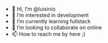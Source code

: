 - 👋 Hi, I’m @luisinio
- 👀 I’m interested in development
- 🌱 I’m currently learning fullstack
- 💞️ I’m looking to collaborate on online
- 📫 How to reach me by here ;)

<!---
luisinio/luisinio is a ✨ special ✨ repository because its `README.md` (this file) appears on your GitHub profile.
You can click the Preview link to take a look at your changes.
--->
